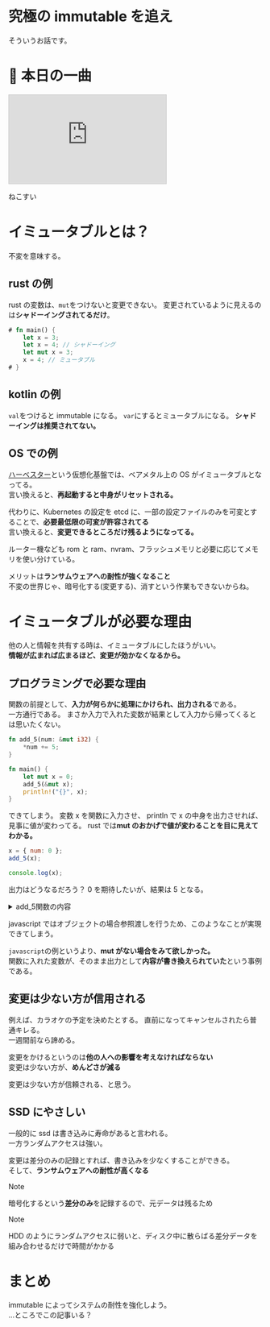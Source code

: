 # 究極の immutable を追え

そういうお話です。

# 🎵 本日の一曲

<iframe width="312" height="176" src="https://ext.nicovideo.jp/thumb/sm44759090" scrolling="no" style="border:solid 1px #ccc;" frameborder="0"><a href="https://www.nicovideo.jp/watch/sm44759090">Cat Swing feat. 小夜／SAYO</a></iframe>

ねこすい

# イミュータブルとは？

不変を意味する。

## rust の例

rust の変数は、`mut`をつけないと変更できない。
変更されているように見えるのは**シャドーイングされてるだけ**。

```rust
# fn main() {
    let x = 3;
    let x = 4; // シャドーイング
    let mut x = 3;
    x = 4; // ミュータブル
# }
```

## kotlin の例

`val`をつけると immutable になる。 `var`にするとミュータブルになる。
**シャドーイングは推奨されてない。**

## OS での例

[ハーベスター](https://w.wiki/F5on)という仮想化基盤では、ベアメタル上の OS がイミュータブルとなってる。  
言い換えると、**再起動すると中身がリセットされる。**

代わりに、Kubernetes の設定を etcd に、一部の設定ファイルのみを可変とすることで、**必要最低限の可変が許容されてる**  
言い換えると、**変更できるところだけ残るようになってる。**

ルーター機なども rom と ram、nvram、フラッシュメモリと必要に応じてメモリを使い分けている。

メリットは**ランサムウェアへの耐性が強くなること**  
不変の世界じゃ、暗号化する(変更する)、消すという作業もできないからね。

# イミュータブルが必要な理由

他の人と情報を共有する時は、イミュータブルにしたほうがいい。  
**情報が広まれば広まるほど、変更が効かなくなるから。**

## プログラミングで必要な理由

関数の前提として、**入力が何らかに処理にかけられ、出力される**である。  
一方通行である。 まさか入力で入れた変数が結果として入力から帰ってくるとは思いたくない。

```rust
fn add_5(num: &mut i32) {
    *num += 5;
}

fn main() {
    let mut x = 0;
    add_5(&mut x);
    println!("{}", x);
}
```

できてしまう。 変数 x を関数に入力させ、 println で x の中身を出力させれば、見事に値が変わってる。
rust では**mut のおかげで値が変わることを目に見えてわかる。**

```js
x = { num: 0 };
add_5(x);

console.log(x);
```

出力はどうなるだろう？ 0 を期待したいが、結果は 5 となる。

<details><summary>add_5関数の内容</summary>

```js
function add_5(num_obj) {
  num_obj.num = num_obj.num + 5;
}
```

</details>

javascript ではオブジェクトの場合参照渡しを行うため、このようなことが実現できてしまう。

`javascript`の例というより、**mut がない場合をみて欲しかった。**  
関数に入れた変数が、そのまま出力として**内容が書き換えられていた**という事例である。

## 変更は少ない方が信用される

例えば、カラオケの予定を決めたとする。 直前になってキャンセルされたら普通キレる。  
一週間前なら諦める。

変更をかけるというのは**他の人への影響を考えなければならない**  
変更は少ない方が、**めんどさが減る**

変更は少ない方が信頼される、と思う。

## SSD にやさしい

一般的に ssd は書き込みに寿命があると言われる。  
一方ランダムアクセスは強い。

変更は差分のみの記録とすれば、書き込みを少なくすることができる。  
そして、**ランサムウェアへの耐性が高くなる**

> [!NOTE]  
> 暗号化するという**差分のみ**を記録するので、元データは残るため

> [!NOTE]
> HDD のようにランダムアクセスに弱いと、ディスク中に散らばる差分データを組み合わせるだけで時間がかかる

# まとめ

immutable によってシステムの耐性を強化しよう。  
...ところでこの記事いる？
